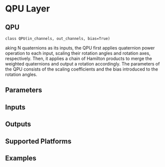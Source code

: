 # QPU Layer

## QPU
```
class QPU(in_channels, out_channels, bias=True)
```
aking N quaternions as its inputs, the QPU first applies quaternion power operation to each input, scaling their
rotation angles and rotation axes, respectively. Then, it applies a chain of Hamilton products to merge the weighted
quaternions and output a rotation accordingly. The parameters of the QPU consists of the scaling coefficients and the
bias introduced to the rotation angles.

## Parameters

## Inputs

## Outputs

## Supported Platforms

## Examples
```python

```
